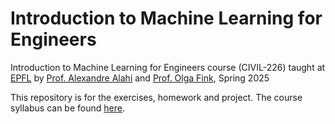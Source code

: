 # Introduction to Machine Learning for Engineers

Introduction to Machine Learning for Engineers course  (CIVIL-226) taught at [EPFL](https://www.epfl.ch/en/) by [Prof. Alexandre Alahi](https://people.epfl.ch/alexandre.alahi?lang=en) and  [Prof. Olga Fink](https://people.epfl.ch/olga.fink?lang=en), Spring 2025

This repository is for the exercises, homework and project. The course syllabus can be found [here](https://edu.epfl.ch/coursebook/en/introduction-to-machine-learning-for-engineers-CIVIL-226).
